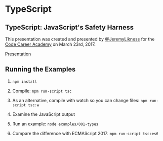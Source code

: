 # TypeScript

## TypeScript: JavaScript's Safety Harness 

This presentation was created and presented by [@JeremyLikness](https://twitter.com/jeremylikness) for the [Code Career Academy](https://www.meetup.com/Code-Career-Academy-Meetups-Gwinnett/events/237645432/) on March 23rd, 2017.

[Presentation](./ts.pptx)

## Running the Examples 

1. `npm install` 

2. Compile: `npm run-script tsc` 

3. As an alternative, compile with watch so you can change files: `npm run-script tsc:w`

4. Examine the JavaScript output 

5. Run an example: `node examples/001-types` 

6. Compare the difference with ECMAScript 2017: `npm run-script tsc:es6` 